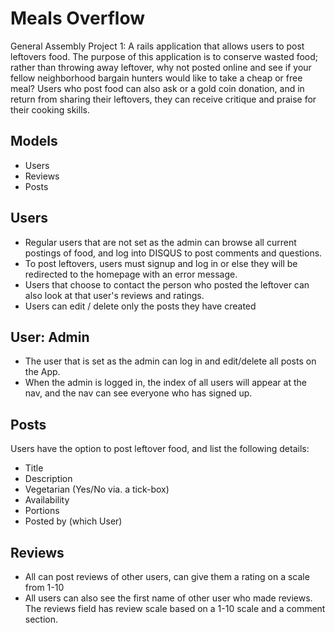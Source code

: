 # Meals Overflow
General Assembly Project 1: A rails application that allows users to post leftovers food. The purpose of this application is to conserve wasted food; rather than throwing away leftover, why not posted online and see if your fellow neighborhood bargain hunters would like to take a cheap or free meal? Users who post food can also ask or a gold coin donation, and in return from sharing their leftovers, they can receive critique and praise for their cooking skills.

## Models

* Users
* Reviews
* Posts

## Users

* Regular users that are not set as the admin can browse all current postings of food, and log into DISQUS to post comments and questions.
* To post leftovers, users must signup and log in or else they will be redirected to the homepage with an error message.
* Users that choose to contact the person who posted the leftover can also look at that user's reviews and ratings.
* Users can edit / delete only the posts they have created

## User: Admin

* The user that is set as the admin can log in and edit/delete all posts on the App.
* When the admin is logged in, the index of all users will appear at the nav, and the nav can see everyone who has signed up.

## Posts

Users have the option to post leftover food, and list the following details:

* Title
* Description
* Vegetarian (Yes/No via. a tick-box)
* Availability
* Portions
* Posted by (which User)

## Reviews

* All can post reviews of other users, can give them a rating on a scale from 1-10
* All users can also see the first name of other user who made reviews. The reviews field has review scale based on a 1-10 scale and a comment section.

